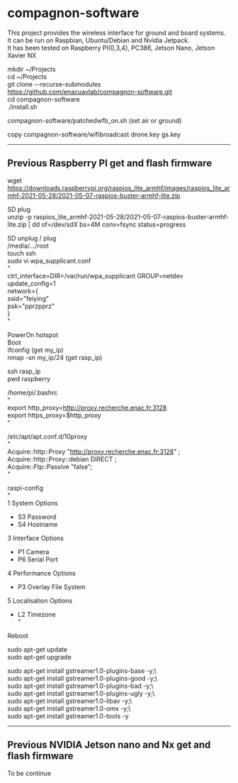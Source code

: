 # compagnon-software

This project provides the wireless interface for ground and board systems.  
It can be run on Raspbian, Ubuntu/Debian and Nvidia Jetpack.  
It has been tested on Raspberry PI(0,3,4), PC386, Jetson Nano, Jetson Xavier NX  

mkdir ~/Projects  
cd ~/Projects  
git clone --recurse-submodules https://github.com/enacuavlab/compagnon-software.git  
cd compagnon-software  
./install.sh  

compagnon-software/patchedwfb_on.sh (set air or ground)  

copy compagnon-software/wifibroadcast drone.key gs.key  


----------------------------------------------------
Previous Raspberry PI get and flash firmware
-----------------------------------

wget https://downloads.raspberrypi.org/raspios_lite_armhf/images/raspios_lite_armhf-2021-05-28/2021-05-07-raspios-buster-armhf-lite.zip

SD plug  
unzip -p raspios_lite_armhf-2021-05-28/2021-05-07-raspios-buster-armhf-lite.zip | dd of=/dev/sdX bs=4M conv=fsync status=progress  

SD unplug / plug  
/media/.../root  
touch ssh  
sudo vi wpa_supplicant.conf  
"  
ctrl_interface=DIR=/var/run/wpa_supplicant GROUP=netdev  
update_config=1  
network={  
	ssid="feiying"  
	psk="pprzpprz"  
}  
"  
  
PowerOn hotspot  
Boot  
ifconfig (get my_ip)  
nmap -sn my_ip/24 (get rasp_ip)  
  
ssh rasp_ip  
pwd raspberry  
  
/home/pi/.bashrc  
"  
export http_proxy=http://proxy.recherche.enac.fr:3128  
export https_proxy=$http_proxy  
"  
  
/etc/apt/apt.conf.d/10proxy  
"  
Acquire::http::Proxy "http://proxy.recherche.enac.fr:3128" ;  
Acquire::http::Proxy::debian DIRECT ;  
Acquire::Ftp::Passive "false";  
"  
  
raspi-config  
"  
1 System Options  
- S3 Password  
- S4 Hostname 
  
3 Interface Options  
- P1 Camera   
- P6 Serial Port   
  
4 Performance Options  
- P3 Overlay File System  
  
5 Localisation Options  
- L2 Timezone   
"  
  
Reboot  
  
sudo apt-get update  
sudo apt-get upgrade  
  
sudo apt-get install gstreamer1.0-plugins-base -y;\  
sudo apt-get install gstreamer1.0-plugins-good -y;\  
sudo apt-get install gstreamer1.0-plugins-bad -y;\  
sudo apt-get install gstreamer1.0-plugins-ugly -y;\  
sudo apt-get install gstreamer1.0-libav -y;\  
sudo apt-get install gstreamer1.0-omx -y;\  
sudo apt-get install gstreamer1.0-tools -y  
  
----------------------------------------------------  
Previous NVIDIA Jetson nano and Nx get and flash firmware 
-----------------------------------  
  
To be continue  
